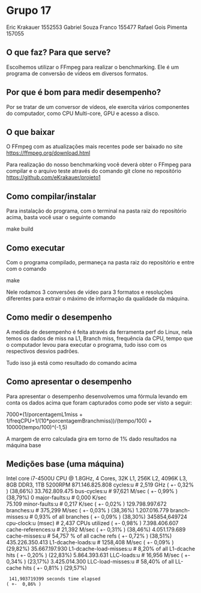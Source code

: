 # Grupo 17

Eric Krakauer    1552553
Gabriel Souza Franco 155477
Rafael Gois Pimenta 157055

## O que faz? Para que serve?
Escolhemos utilizar o FFmpeg para realizar o benchmarking. Ele é um programa de conversão de vídeos em diversos formatos.
## Por que é bom para medir desempenho?
Por se tratar de um conversor de vídeos, ele exercita vários componentes do computador, como CPU Multi-core, GPU e acesso a disco.

## O que baixar
O FFmpeg com as atualizações mais recentes pode ser baixado no site https://ffmpeg.org/download.html 

Para realização do nosso benchmarking você deverá obter o FFmpeg para compilar e o arquivo teste através do comando git clone no repositório https://github.com/eKrakauer/projeto1

## Como compilar/instalar
Para instalação do programa, com o terminal na pasta raiz do repositório acima, basta você usar o seguinte comando 

make build

## Como executar
Com o programa compilado, permaneça na pasta raiz do repositório e entre com o comando 

make

Nele rodamos 3 conversões de vídeo para 3 formatos e resoluções diferentes para extrair o máximo de informação da qualidade da máquina.

## Como medir o desempenho
A medida de desempenho é feita através da ferramenta perf do Linux, nela temos os dados de miss na L1, Branch miss, frequência da CPU, tempo que o computador levou para executar o programa, tudo isso com os respectivos desvios padrões.

Tudo isso já está como resultado do comando acima
## Como apresentar o desempenho
Para apresentar o desempenho desenvolvemos uma fórmula levando em conta os dados acima que foram capturados como pode ser visto a seguir:

7000*(1/porcentagemL1miss + 1/freqCPU+1/(10*porcentagemBranchmiss))/(tempo/100) + 10000(tempo/100)^(-1,5)

A margem de erro calculada gira em torno de 1% dado resultados na máquina base
## Medições base (uma máquina)
Intel core i7-4500U CPU @ 1.8GHz, 4 Cores, 32K L1, 256K L2, 4096K L3, 8GB DDR3, 1TB 5200RPM
   871.146.825.808      cycles:u                  #    2,519 GHz                      ( +-  0,32% )  (38,66%)
    33.762.809.475      bus-cycles:u              #   97,621 M/sec                    ( +-  0,99% )  (38,79%)
                 0      major-faults:u            #    0,000 K/sec                  
            75.109      minor-faults:u            #    0,217 K/sec                    ( +-  0,02% )
   129.798.997.672      branches:u                #  375,299 M/sec                    ( +-  0,03% )  (38,36%)
     1.207.016.779      branch-misses:u           #    0,93% of all branches          ( +-  0,09% )  (38,30%)
     345854,649724      cpu-clock:u (msec)        #    2,437 CPUs utilized            ( +-  0,98% )
     7.398.406.607      cache-references:u        #   21,392 M/sec                    ( +-  0,31% )  (38,46%)
     4.051.179.689      cache-misses:u            #   54,757 % of all cache refs      ( +-  0,72% )  (38,51%)
   435.226.350.413      L1-dcache-loads:u         # 1258,408 M/sec                    ( +-  0,09% )  (29,82%)
    35.667.197.930      L1-dcache-load-misses:u   #    8,20% of all L1-dcache hits    ( +-  0,20% )  (22,83%)
     5.864.393.631      LLC-loads:u               #   16,956 M/sec                    ( +-  0,34% )  (23,17%)
     3.425.014.300      LLC-load-misses:u         #   58,40% of all LL-cache hits     ( +-  0,81% )  (29,57%)

     141,903719399 seconds time elapsed                                          ( +-  0,86% )
